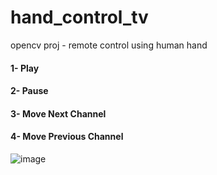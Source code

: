 # hand_control_tv
opencv proj - remote control using human hand

#### 1- Play
#### 2- Pause 
#### 3- Move Next Channel 
#### 4- Move Previous Channel

![image](example.gif)

